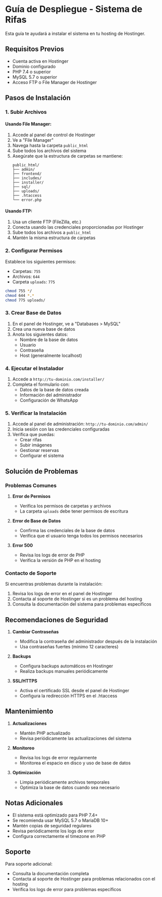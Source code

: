 # Guía de Despliegue - Sistema de Rifas

Esta guía te ayudará a instalar el sistema en tu hosting de Hostinger.

## Requisitos Previos

- Cuenta activa en Hostinger
- Dominio configurado
- PHP 7.4 o superior
- MySQL 5.7 o superior
- Acceso FTP o File Manager de Hostinger

## Pasos de Instalación

### 1. Subir Archivos

#### Usando File Manager:
1. Accede al panel de control de Hostinger
2. Ve a "File Manager"
3. Navega hasta la carpeta `public_html`
4. Sube todos los archivos del sistema
5. Asegúrate que la estructura de carpetas se mantiene:
   ```
   public_html/
   ├── admin/
   ├── frontend/
   ├── includes/
   ├── installer/
   ├── sql/
   ├── uploads/
   ├── .htaccess
   └── error.php
   ```

#### Usando FTP:
1. Usa un cliente FTP (FileZilla, etc.)
2. Conecta usando las credenciales proporcionadas por Hostinger
3. Sube todos los archivos a `public_html`
4. Mantén la misma estructura de carpetas

### 2. Configurar Permisos

Establece los siguientes permisos:
- Carpetas: `755`
- Archivos: `644`
- Carpeta `uploads`: `775`

```bash
chmod 755 */
chmod 644 *.*
chmod 775 uploads/
```

### 3. Crear Base de Datos

1. En el panel de Hostinger, ve a "Databases > MySQL"
2. Crea una nueva base de datos
3. Anota los siguientes datos:
   - Nombre de la base de datos
   - Usuario
   - Contraseña
   - Host (generalmente localhost)

### 4. Ejecutar el Instalador

1. Accede a `http://tu-dominio.com/installer/`
2. Completa el formulario con:
   - Datos de la base de datos creada
   - Información del administrador
   - Configuración de WhatsApp

### 5. Verificar la Instalación

1. Accede al panel de administración: `http://tu-dominio.com/admin/`
2. Inicia sesión con las credenciales configuradas
3. Verifica que puedas:
   - Crear rifas
   - Subir imágenes
   - Gestionar reservas
   - Configurar el sistema

## Solución de Problemas

### Problemas Comunes

1. **Error de Permisos**
   - Verifica los permisos de carpetas y archivos
   - La carpeta `uploads` debe tener permisos de escritura

2. **Error de Base de Datos**
   - Confirma las credenciales de la base de datos
   - Verifica que el usuario tenga todos los permisos necesarios

3. **Error 500**
   - Revisa los logs de error de PHP
   - Verifica la versión de PHP en el hosting

### Contacto de Soporte

Si encuentras problemas durante la instalación:
1. Revisa los logs de error en el panel de Hostinger
2. Contacta al soporte de Hostinger si es un problema del hosting
3. Consulta la documentación del sistema para problemas específicos

## Recomendaciones de Seguridad

1. **Cambiar Contraseñas**
   - Modifica la contraseña del administrador después de la instalación
   - Usa contraseñas fuertes (mínimo 12 caracteres)

2. **Backups**
   - Configura backups automáticos en Hostinger
   - Realiza backups manuales periódicamente

3. **SSL/HTTPS**
   - Activa el certificado SSL desde el panel de Hostinger
   - Configura la redirección HTTPS en el .htaccess

## Mantenimiento

1. **Actualizaciones**
   - Mantén PHP actualizado
   - Revisa periódicamente las actualizaciones del sistema

2. **Monitoreo**
   - Revisa los logs de error regularmente
   - Monitorea el espacio en disco y uso de base de datos

3. **Optimización**
   - Limpia periódicamente archivos temporales
   - Optimiza la base de datos cuando sea necesario

## Notas Adicionales

- El sistema está optimizado para PHP 7.4+
- Se recomienda usar MySQL 5.7 o MariaDB 10+
- Mantén copias de seguridad regulares
- Revisa periódicamente los logs de error
- Configura correctamente el timezone en PHP

## Soporte

Para soporte adicional:
- Consulta la documentación completa
- Contacta al soporte de Hostinger para problemas relacionados con el hosting
- Verifica los logs de error para problemas específicos